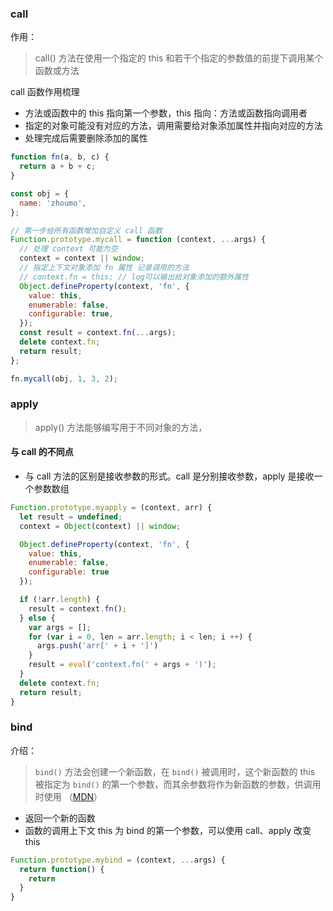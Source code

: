 ### call

作用：

> call() 方法在使用一个指定的 this 和若干个指定的参数值的前提下调用某个函数或方法

call 函数作用梳理

- 方法或函数中的 this 指向第一个参数，this 指向：方法或函数指向调用者
- 指定的对象可能没有对应的方法，调用需要给对象添加属性并指向对应的方法
- 处理完成后需要删除添加的属性

```js
function fn(a, b, c) {
  return a + b + c;
}

const obj = {
  name: 'zhoumo',
};

// 第一步给所有函数增加自定义 call 函数
Function.prototype.mycall = function (context, ...args) {
  // 处理 context 可能为空
  context = context || window;
  // 指定上下文对象添加 fn 属性 记录调用的方法
  // context.fn = this; // log可以输出给对象添加的额外属性
  Object.defineProperty(context, 'fn', {
    value: this,
    enumerable: false,
    configurable: true,
  });
  const result = context.fn(...args);
  delete context.fn;
  return result;
};

fn.mycall(obj, 1, 3, 2);
```

### apply

> apply() 方法能够编写用于不同对象的方法，

#### 与 call 的不同点
- 与 call 方法的区别是接收参数的形式。call 是分别接收参数，apply 是接收一个参数数组

```js
Function.prototype.myapply = (context, arr) {
  let result = undefined;
  context = Object(context) || window;

  Object.defineProperty(context, 'fn', {
    value: this,
    enumerable: false,
    configurable: true
  });

  if (!arr.length) {
    result = context.fn();
  } else {
    var args = [];
    for (var i = 0, len = arr.length; i < len; i ++) {
      args.push('arr[' + i + ']')
    }
    result = eval('context.fn(' + args + ')');
  }
  delete context.fn;
  return result;
}
```

### bind

介绍：
> `bind()` 方法会创建一个新函数，在 `bind()` 被调用时，这个新函数的 this 被指定为 `bind()` 的第一个参数，而其余参数将作为新函数的参数，供调用时使用 （[MDN](https://developer.mozilla.org/zh-CN/docs/Web/JavaScript/Reference/Global_Objects/Function/bind)）

* 返回一个新的函数
* 函数的调用上下文 this 为 bind 的第一个参数，可以使用 call、apply 改变this

```js
Function.prototype.mybind = (context, ...args) {
  return function() {
    return
  }
}
```
